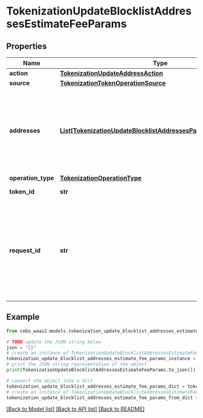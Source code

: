 # TokenizationUpdateBlocklistAddressesEstimateFeeParams


## Properties

Name | Type | Description | Notes
------------ | ------------- | ------------- | -------------
**action** | [**TokenizationUpdateAddressAction**](TokenizationUpdateAddressAction.md) |  | 
**source** | [**TokenizationTokenOperationSource**](TokenizationTokenOperationSource.md) |  | 
**addresses** | [**List[TokenizationUpdateBlocklistAddressesParamsAddressesInner]**](TokenizationUpdateBlocklistAddressesParamsAddressesInner.md) | A list of addresses to manage. For &#39;add&#39; operations, notes can be provided. For &#39;remove&#39; operations, notes are ignored. | 
**operation_type** | [**TokenizationOperationType**](TokenizationOperationType.md) |  | 
**token_id** | **str** | The ID of the token. | 
**request_id** | **str** | The request ID that is used to track a transaction request. The request ID is provided by you and must be unique within your organization. | [optional] 

## Example

```python
from cobo_waas2.models.tokenization_update_blocklist_addresses_estimate_fee_params import TokenizationUpdateBlocklistAddressesEstimateFeeParams

# TODO update the JSON string below
json = "{}"
# create an instance of TokenizationUpdateBlocklistAddressesEstimateFeeParams from a JSON string
tokenization_update_blocklist_addresses_estimate_fee_params_instance = TokenizationUpdateBlocklistAddressesEstimateFeeParams.from_json(json)
# print the JSON string representation of the object
print(TokenizationUpdateBlocklistAddressesEstimateFeeParams.to_json())

# convert the object into a dict
tokenization_update_blocklist_addresses_estimate_fee_params_dict = tokenization_update_blocklist_addresses_estimate_fee_params_instance.to_dict()
# create an instance of TokenizationUpdateBlocklistAddressesEstimateFeeParams from a dict
tokenization_update_blocklist_addresses_estimate_fee_params_from_dict = TokenizationUpdateBlocklistAddressesEstimateFeeParams.from_dict(tokenization_update_blocklist_addresses_estimate_fee_params_dict)
```
[[Back to Model list]](../README.md#documentation-for-models) [[Back to API list]](../README.md#documentation-for-api-endpoints) [[Back to README]](../README.md)



